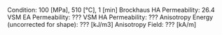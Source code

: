 Condition: 100 \[MPa], 510 \[°C], 1 \[min]
Brockhaus HA Permeability: 26.4
VSM EA Permeability: ???
VSM HA Permeability: ???
Anisotropy Energy (uncorrected for shape): ??? \[kJ/m3]
Anisotropy Field: ??? \[kA/m]
